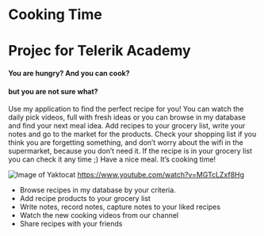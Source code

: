 Cooking Time
===================
# Projec for Telerik Academy
#### You are hungry? And you can cook?
#### but you are not sure what?

Use my application to find the perfect recipe for you! You can watch the daily pick videos, full with fresh ideas or you can browse in my database and find your next meal idea. 
Add recipes to your grocery list, write your notes and go to the market for the products. Check your shopping list if you think you are forgetting something, and don’t worry about the wifi in the supermarket, because you don’t need it. If the recipe is in your grocery list you can check it any time ;)
Have a nice meal. It’s cooking time!

![Image of Yaktocat](http://www.tshirtroundup.com/wp-content/uploads/catablog/thumbnails/Cooking-Time-2.jpg)
https://www.youtube.com/watch?v=MGTcLZxf8Hg

* Browse recipes in my database by your criteria.
* Add recipe products to your grocery list
* Write notes, record notes, capture notes to your liked recipes
* Watch the new cooking videos from our channel
* Share recipes with your friends
